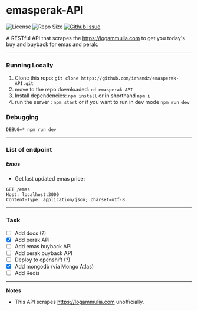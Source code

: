 # emasperak-API
![License](https://img.shields.io/github/license/irhamdz/emasperak-API?style=flat-square)
![Repo Size](https://img.shields.io/github/repo-size/irhamdz/emasperak-API?style=flat-square) 
[![Github Issue](https://img.shields.io/github/issues/irhamdz/emasperak-API?style=flat-square)](https://github.com/irhamdz/emasperak-API/issues) 

A RESTful API that scrapes the https://logammulia.com to get you today's buy and buyback for emas and perak.

---
### Running Locally
1. Clone this repo: `git clone https://github.com/irhamdz/emasperak-API.git`
2. move to the repo downloaded: `cd emasperak-API`
3. Install dependencies: `npm install` or in shorthand `npm i`
4. run the server : `npm start` or if you want to run in dev mode `npm run dev` 

### Debugging
`DEBUG=* npm run dev`

---

### List of endpoint
##### Emas
- Get last updated emas price:
```http request
GET /emas
Host: localhost:3000
Content-Type: application/json; charset=utf-8
```

---

### Task
- [ ] Add docs (?)
- [X] Add perak API
- [ ] Add emas buyback API
- [ ] Add perak buyback API
- [ ] Deploy to openshift (?)
- [X] Add mongodb (via Mongo Atlas)
- [ ] Add Redis

---

**Notes**
- This API scrapes https://logammulia.com unofficially.
